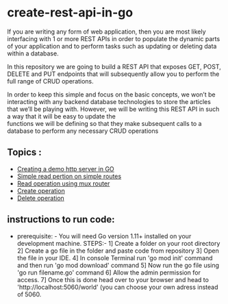 # create-rest-api-in-go

If you are writing any form of web application, then you are most likely interfacing with 1 or more REST APIs in order to populate
the dynamic parts of your application and to perform tasks such as updating or deleting data within a database.

In this repository we are going to build a REST API that exposes GET, POST, DELETE and PUT endpoints that will subsequently allow 
you to perform the full range of CRUD operations.

In order to keep this simple and focus on the basic concepts, we won’t be interacting with any backend database technologies to store
the articles that we’ll be playing with. However, we will be writing this REST API in such a way that it will be easy to update the  
functions we will be defining so that they make subsequent calls to a database to perform any necessary CRUD operations 

## Topics : 
* [Creating a demo http server in GO](https://github.com/sameerkhan97/create-rest-api-in-go/blob/master/creatingHttpServer.go)
* [Simple read pertion on simple routes](https://github.com/sameerkhan97/create-rest-api-in-go/blob/master/readOperationWithoutMuxRouter.go)
* [Read operation using mux router](https://github.com/sameerkhan97/create-rest-api-in-go/blob/master/readOperationUsingRouter.go)
* [Create operation](https://github.com/sameerkhan97/create-rest-api-in-go/blob/master/createOperation.go)
* [Delete operation](https://github.com/sameerkhan97/create-rest-api-in-go/blob/master/deleteOperation.go)


## instructions to run code:
 * prerequisite: - You will need Go version 1.11+ installed on your development machine.
 STEPS:-
 1] Create a folder on your root directory
 2] Create a go file in the folder and paste code from repository
 3] Open the file in your IDE.
 4] In console Terminal run 'go mod init' command and then run 'go mod download' command 
 5] Now run the go file using 'go run filename.go' command
 6] Allow the admin permission for access.
 7] Once this is done head over to your browser and head to 'http://localhost:5060/world' (you can choose your own adress instead of 5060.
 
